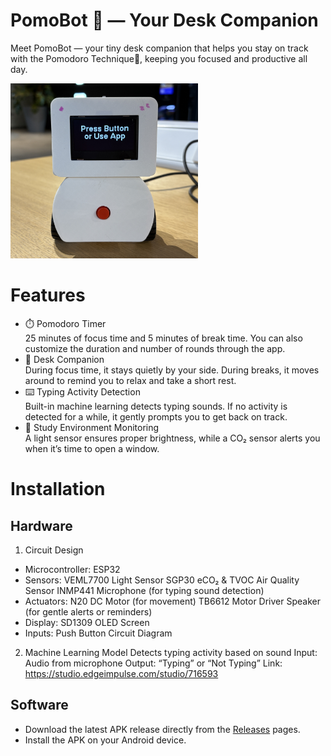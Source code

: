 # PomoBot 🤖 — Your Desk Companion
Meet PomoBot — your tiny desk companion that helps you stay on track with the Pomodoro Technique🍅, keeping you focused and productive all day.  

<img src="docs/cover1.jpg" alt="" width="300">  

# Features
* ⏱️ Pomodoro Timer
  <br>25 minutes of focus time and 5 minutes of break time. You can also customize the duration and number of rounds through the app.
* 🤝 Desk Companion
  <br>During focus time, it stays quietly by your side. During breaks, it moves around to remind you to relax and take a short rest.
* ⌨️ Typing Activity Detection
  <br>Built-in machine learning detects typing sounds. If no activity is detected for a while, it gently prompts you to get back on track.
* 🌱 Study Environment Monitoring
  <br>A light sensor ensures proper brightness, while a CO₂ sensor alerts you when it’s time to open a window.

# Installation
## Hardware  
1. Circuit Design  
* Microcontroller:  ESP32
* Sensors:
  VEML7700 Light Sensor
  SGP30 eCO₂ & TVOC Air Quality Sensor
  INMP441 Microphone (for typing sound detection)
* Actuators:
  N20 DC Motor (for movement)
  TB6612 Motor Driver
  Speaker (for gentle alerts or reminders)
* Display: SD1309 OLED Screen
* Inputs: Push Button
Circuit Diagram

2. Machine Learning Model
   Detects typing activity based on sound
   Input: Audio from microphone
   Output: “Typing” or “Not Typing”
   Link: https://studio.edgeimpulse.com/studio/716593

## Software  
* Download the latest APK release directly from the [Releases](https://github.com/yingwuhola/Pomodoro-Robot/releases) pages.  
* Install the APK on your Android device.
